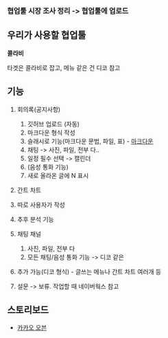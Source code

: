 ### **협업툴 시장 조사 정리 -> 협업툴에 업로드** 



## 우리가 사용할 협업툴

**콜라비**

타겟은 콜라비로 잡고, 메뉴 같은 건 디코 참고



## 기능

1. 회의록(공지사항)
   1. 깃허브 업로드 (자동)
   2. 마크다운 형식 작성 
   3. 슬래시로 기능(마크다운 문법, 파일, 표) - [마크다운](https://inpa.tistory.com/entry/MarkDown-📚-마크다운-문법-💯-정리)
   4. 채팅 -> 사진, 파일, 전부 다..
   5. 일정 필수 선택 -> 캘린더
   6. (음성 통화 기능)
   7. 새로 올라온 글에 N 표시 

2. 간트 차트
  1. 따로 사용자가 작성
  2. 추후 분석 기능

3. 채팅 채널
   1. 사진, 파일, 전부 다
   2. 모든 채팅/음성 통화 기능 -> 디코 같은

4. 추가 가능(디코 형식) - 글쓰는 메뉴나 간트 차트 여러개 등
5. 설문 -> 보류. 작업할 때 네이버웍스 참고




## 스토리보드

- [카카오 오븐](https://ovenapp.io/view/SShKwmPXckvWSvcTneovGC38aLzhjMtD/hWlbf)
